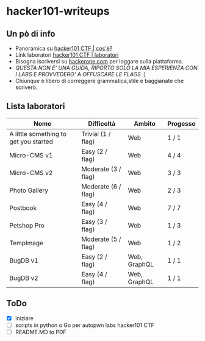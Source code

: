# hacker101-writeups

## Un pò di info
+ Panoramica su [hacker101 CTF | cos'è?](https://www.hackerone.com/for-hackers/hacker-101)
+ Link laboratori [hacker101 CTF | laboratori](https://ctf.hacker101.com/) 
+ Bisogna iscriversi su [hackerone.com](https://www.hackerone.com/) per loggare sulla piattaforma.
+ *QUESTA NON E' UNA GUIDA, RIPORTO SOLO LA MIA ESPERIENZA CON I LABS E PROVVEDERO' A OFFUSCARE LE FLAGS* :)
+ Chiunque è libero di correggere grammatica,stile e baggianate che scriverò.

## Lista laboratori 

| Nome                                           | Difficoltà                                        | Ambito       | Progesso |
| ---------------------------------------------- | ------------------------------------------------- | ------------ | -------- |
| A little something to get you started          | Trivial (1 / flag)                                | Web          | 1 / 1    |
| Micro-CMS v1                                   | Easy (2 / flag)                                   | Web          | 4 / 4    |
| Micro-CMS v2                                   | Moderate (3 / flag)                               | Web          | 3 / 3    |
| Photo Gallery                                  | Moderate (6 / flag)                               | Web          | 2 / 3    |
| Postbook	                                     | Easy (4 / flag)	                                 | Web          | 7 / 7    |
| Petshop Pro	                                   | Easy (3 / flag)		                               | Web          | 1 / 3    |
| TempImage	                                     | Moderate (5 / flag)		                           | Web          | 1 / 2    |
| BugDB v1	                                     | Easy (2 / flag)		                               | Web, GraphQL | 1 / 1    |
| BugDB v2	                                     | Easy (4 / flag)		                               | Web, GraphQL | 1 / 1    |

## ToDo
   * [x] iniziare
   * [ ] scripts in python o Go per autopwn labs hacker101 CTF
   * [ ] README.MD to PDF
